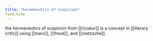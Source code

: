 ```yaml
---
title: "hermeneutics of suspicion"
feed:hide
---
```


the hermeneutics of suspicion from [[ricoeur]] is a concept in [[literary critic]] using [[marx]], [[freud]], and [[nietzsche]].